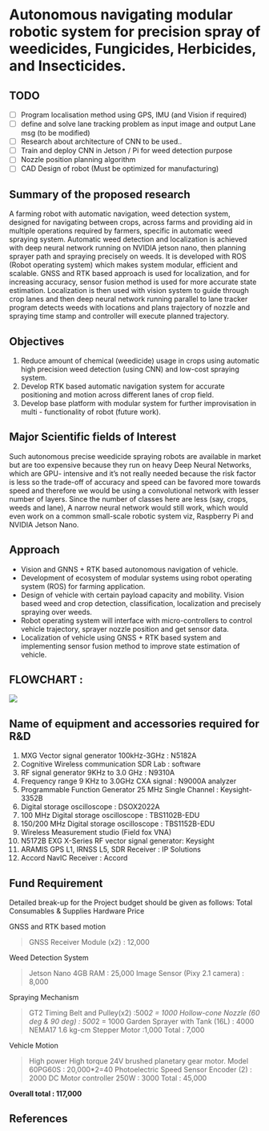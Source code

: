 # Autonomous navigating modular robotic system for precision spray of weedicides, Fungicides, Herbicides, and Insecticides.

## TODO

- [ ] Program localisation method using GPS, IMU (and Vision if required)
- [ ] define and solve lane tracking problem as input image and output Lane msg (to be modified)
- [ ] Research about architecture of CNN to be used..
- [ ] Train and deploy CNN in Jetson / Pi for weed detection purpose
- [ ] Nozzle position planning algorithm
- [ ] CAD Design of robot (Must be optimized for manufacturing)

## Summary of the proposed research 
A farming robot with automatic navigation, weed detection system, designed for
navigating between crops, across farms and providing aid in multiple operations
required by farmers, specific in automatic weed spraying system.
Automatic weed detection and localization is achieved with deep neural network
running on NVIDIA jetson nano, then planning sprayer path and spraying precisely
on weeds. It is developed with ROS (Robot operating system) which makes system
modular, efficient and scalable.
GNSS and RTK based approach is used for localization, and for increasing
accuracy, sensor fusion method is used for more accurate state estimation.
Localization is then used with vision system to guide through crop lanes and then
deep neural network running parallel to lane tracker program detects weeds with
locations and plans trajectory of nozzle and spraying time stamp and controller will
execute planned trajectory.

## Objectives
1. Reduce amount of chemical (weedicide) usage in crops using automatic high
precision weed detection (using CNN) and low-cost spraying system.
2. Develop RTK based automatic navigation system for accurate positioning and
motion across different lanes of crop field.
3. Develop base platform with modular system for further improvisation in multi -
functionality of robot (future work).

## Major Scientific fields of Interest
Such autonomous precise weedicide spraying robots are available in market but are
too expensive because they run on heavy Deep Neural Networks, which are GPU-
intensive and it’s not really needed because the risk factor is less so the trade-off of
accuracy and speed can be favored more towards speed and therefore we would
be using a convolutional network with lesser number of layers. Since the number of
classes here are less (say, crops, weeds and lane), A narrow neural network would
still work, which would even work on a common small-scale robotic system viz,
Raspberry Pi and NVIDIA Jetson Nano.

## Approach
* Vision and GNNS + RTK based autonomous navigation of vehicle.
* Development of ecosystem of modular systems using robot operating system
(ROS) for farming application.
* Design of vehicle with certain payload capacity and mobility.
Vision based weed and crop detection, classification, localization and precisely spraying over weeds.
* Robot operating system will interface with micro-controllers to control vehicle trajectory, sprayer nozzle position and get sensor data.
* Localization of vehicle using GNSS + RTK based system and implementing sensor fusion method to improve state estimation of vehicle.

## FLOWCHART :

![](https://github.com/bhavikmk/farmbot/blob/main/assets/flowchart.png)


## Name of equipment and accessories required for R&D
1. MXG Vector signal generator 100kHz-3GHz : N5182A
2. Cognitive Wireless communication SDR Lab : software
3. RF signal generator 9KHz to 3.0 GHz : N9310A
4. Frequency range 9 KHz to 3.0GHz CXA signal : N9000A
analyzer
5. Programmable Function Generator 25 MHz
Single Channel : Keysight-3352B
6. Digital storage oscilloscope : DSOX2022A
7. 100 MHz Digital storage oscilloscope : TBS1102B-EDU
8. 150/200 MHz Digital storage oscilloscope : TBS1152B-EDU
9. Wireless Measurement studio (Field fox VNA) 
10. N5172B EXG X-Series RF vector signal
generator: Keysight
11. ARAMIS GPS L1, IRNSS L5, SDR Receiver : IP Solutions
12. Accord NavIC Receiver : Accord


## Fund Requirement
Detailed break-up for the Project budget should be given as follows:
Total
Consumables
& Supplies
Hardware Price

GNSS and RTK based motion
> GNSS Receiver Module (x2) : 12,000

Weed Detection System

> Jetson Nano 4GB RAM : 25,000
> Image Sensor (Pixy 2.1 camera) : 8,000


Spraying Mechanism

> GT2 Timing Belt and Pulley(x2) :500*2 = 1000
> Hollow-cone Nozzle (60 deg & 90 deg) : 500*2 = 1000
> Garden Sprayer with Tank (16L) : 4000
> NEMA17 1.6 kg-cm Stepper Motor :1,000 
Total : 7,000

Vehicle Motion

> High power High torque 24V brushed 
> planetary gear motor. Model 60PG60S : 20,000*2=40 
> Photoelectric Speed Sensor Encoder (2) : 2000
> DC Motor controller 250W : 3000
Total : 45,000

**Overall total : 117,000**

## References
